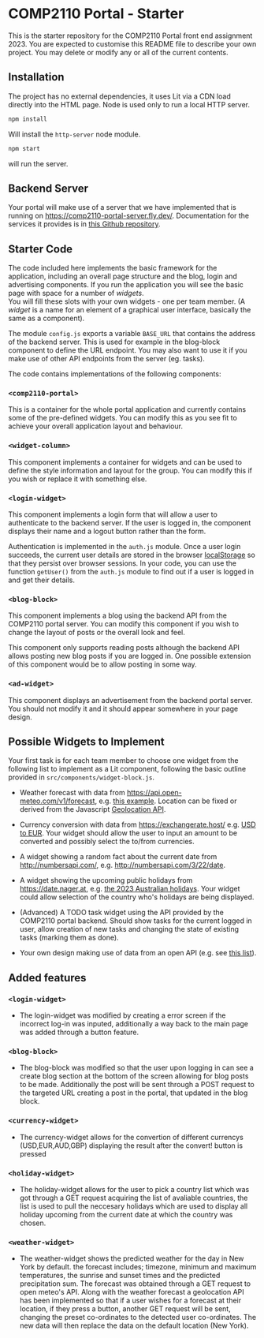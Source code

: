 # COMP2110 Portal - Starter

This is the starter repository for the COMP2110 Portal front end assignment 2023. You are
expected to customise this README file to describe your own project.  You may delete or modify
any or all of the current contents.

## Installation

The project has no external dependencies, it uses Lit via a CDN load directly into
the HTML page.   Node is used only to run a local HTTP server.

```bash
npm install
```

Will install the `http-server` node module.

```bash
npm start
```

will run the server.

## Backend Server

Your portal will make use of a server that we have implemented that is running on <https://comp2110-portal-server.fly.dev/>.   Documentation for the services it provides
is in [this Github repository](https://github.com/COMP2110-2023/comp2110-portal-server/).

## Starter Code

The code included here implements the basic framework for the application, including
an overall page structure and the blog, login and advertising components.  If you run
the application you will see the basic page with space for a number of _widgets_.  
You will fill these slots with your own widgets - one per team member. (A _widget_
is a name for an element of a graphical user interface, basically the same as a
component).

The module `config.js` exports a variable `BASE_URL` that contains the address
of the backend server. This is used for example in the blog-block component
to define the URL endpoint.  You may also want to use it if you make use of
other API endpoints from the server (eg. tasks).

The code contains implementations of the following components:

### `<comp2110-portal>`

This is a container for the whole portal application and currently contains 
some of the pre-defined widgets.  You can modify this as you see fit to achieve
your overall application layout and behaviour.

### `<widget-column>`

This component implements a container for widgets and can be used to define
the style information and layout for the group.  You can modify this if you
wish or replace it with something else.

### `<login-widget>`

This component implements a login form that will allow a user to authenticate to the
backend server.   If the user is logged in, the component displays their name and
a logout button rather than the form.  

Authentication is implemented in the `auth.js` module.  Once a user login succeeds,
the current user details are stored in the browser [localStorage](https://developer.mozilla.org/en-US/docs/Web/API/Web_Storage_API/Using_the_Web_Storage_API) so that
they persist over browser sessions.  In your code, you can use the function
`getUser()` from the `auth.js` module to find out if a user is logged in and get
their details.  

### `<blog-block>`

This component implements a blog using the backend API from the COMP2110 portal server.
You can modify this component if you wish to change the layout of posts or the overall look and feel.  

This component only supports reading posts although the backend API allows posting new blog
posts if you are logged in.  One possible extension of this component would be to allow
posting in some way.

### `<ad-widget>`

This component displays an advertisement from the backend portal server. You should not
modify it and it should appear somewhere in your page design.


## Possible Widgets to Implement

Your first task is for each team member to choose one widget from the following list
to implement as a Lit component, following the basic outline provided in
`src/components/widget-block.js`.

* Weather forecast with data from <https://api.open-meteo.com/v1/forecast>, e.g.
[this example](https://api.open-meteo.com/v1/forecast?latitude=-33.87&longitude=151.21&current_weather=true).  Location can be fixed or derived from the Javascript 
[Geolocation API](https://developer.mozilla.org/en-US/docs/Web/API/Geolocation_API).

* Currency conversion with data from <https://exchangerate.host/> e.g. 
[USD to EUR](https://api.exchangerate.host/convert?from=USD&to=EUR).  Your widget should
allow the user to input an amount to be converted and possibly select the to/from
currencies.

* A widget showing a random fact about the current date from <http://numbersapi.com/>,
e.g. <http://numbersapi.com/3/22/date>.

* A widget showing the upcoming public holidays from <https://date.nager.at>, e.g.
[the 2023 Australian holidays](https://date.nager.at/api/v2/publicholidays/2023/AU).
Your widget could allow selection of the country who's holidays are being displayed.

* (Advanced) A TODO task widget using the API provided by the COMP2110 portal backend.
Should show tasks for the current logged in user, allow creation of new tasks and
changing the state of existing tasks (marking them as done).

* Your own design making use of data from an open API (e.g. see [this list](https://mixedanalytics.com/blog/list-actually-free-open-no-auth-needed-apis/)).

## Added features

### `<login-widget>`
* The login-widget was modified by creating a error screen if the incorrect log-in was inputed, additionally a way back to the main page was added through a button feature.

### `<blog-block>`
* The blog-block was modified so that the user upon logging in can see a create blog section at the bottom of the screen allowing for blog posts to be made. Additionally the post will be sent through a POST request to the targeted URL creating a post in the portal, that updated in the blog block.

### `<currency-widget>`
* The currency-widget allows for the convertion of different currencys (USD,EUR,AUD,GBP) displaying the result after the convert! button is pressed

### `<holiday-widget>`
* The holiday-widget allows for the user to pick a country list which was got through a GET request acquiring the list of avaliable countries, the list is used to pull the neccesary holidays which are used to display all holiday upcoming from the current date at which the country was chosen.

### `<weather-widget>`
* The weather-widget shows the predicted weather for the day in New York by default. the forecast includes; timezone, minimum and maximum temperatures, the sunrise and sunset times and the predicted precipitation sum. The forecast was obtained through a GET request to open meteo's API. Along with the weather forecast a geolocation API has been implemented so that if a user wishes for a forecast at their location, if they press a button, another GET request will be sent, changing the preset co-ordinates to the detected user co-ordinates. The new data will then replace the data on the default location (New York).
